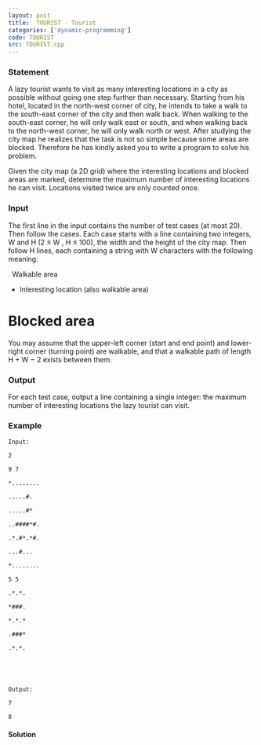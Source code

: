```yaml
---
layout: post
title:  TOURIST - Tourist
categories: ['dynamic-programming']
code: TOURIST
src: TOURIST.cpp
---
```


### **Statement**

A lazy tourist wants to visit as many interesting locations in a city as
possible without going one step further than necessary. Starting from his
hotel, located in the north-west corner of city, he intends to take a walk to
the south-east corner of the city and then walk back. When walking to the
south-east corner, he will only walk east or south, and when walking back to
the north-west corner, he will only walk north or west. After studying the
city map he realizes that the task is not so simple because some areas are
blocked. Therefore he has kindly asked you to write a program to solve his
problem.  
  
Given the city map (a 2D grid) where the interesting locations and blocked
areas are marked, determine the maximum number of interesting locations he can
visit. Locations visited twice are only counted once.  
  

### Input

The first line in the input contains the number of test cases (at most 20).
Then follow the cases. Each case starts with a line containing two integers, W
and H (2 ≤ W , H ≤ 100), the width and the height of the city map. Then follow
H lines, each containing a string with W characters with the following
meaning:  
  
. Walkable area  
* Interesting location (also walkable area)  
# Blocked area  
  
You may assume that the upper-left corner (start and end point) and lower-
right corner (turning point) are walkable, and that a walkable path of length
H + W − 2 exists between them.  
  

### Output

For each test case, output a line containing a single integer: the maximum
number of interesting locations the lazy tourist can visit.

### Example

    
    
    Input:
    2
    9 7
    *........
    .....#.
    .....#*
    ..####*#.
    .*.#*.*#.
    ...#...
    *........
    5 5
    .*.*.
    *###.
    *.*.*
    .###*
    .*.*.
    
    
    Output:
    7
    8
    
    



#### **Solution**



